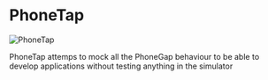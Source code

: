 # PhoneTap

![PhoneTap](http://forevernokia.com/wp-content/uploads/2010/12/phone-tap.jpg)

PhoneTap attemps to mock all the PhoneGap behaviour to be able to develop
applications without testing anything in the simulator
